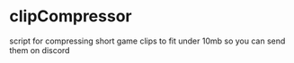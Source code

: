 # clipCompressor
script for compressing short game clips to fit under 10mb so you can send them on discord
